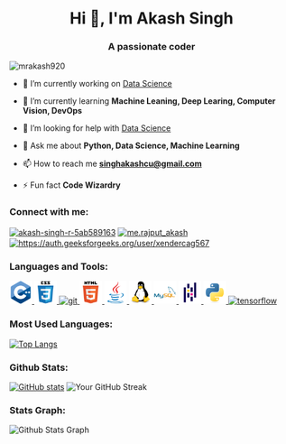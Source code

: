 <h1 align="center">Hi 👋, I'm Akash Singh</h1>
<h3 align="center">A passionate coder</h3>

<p align="left"> <img src="https://www.lambdatest.com/resources/images/news24.gif" alt="mrakash920" /> </p>

- 🔭 I’m currently working on [Data Science](https://github.com/MrAkash920/DataScience)

- 🌱 I’m currently learning **Machine Leaning, Deep Learing, Computer Vision, DevOps**

- 🤝 I’m looking for help with [Data Science](https://github.com/MrAkash920/DataScience)

- 💬 Ask me about **Python, Data Science, Machine Learning**

- 📫 How to reach me **singhakashcu@gmail.com**

- ⚡ Fun fact **Code Wizardry**

<h3 align="left">Connect with me:</h3>
<p align="left">
<a href="https://www.linkedin.com/in/akash-singh-64593a28a/" target="blank"><img align="center" src="https://raw.githubusercontent.com/rahuldkjain/github-profile-readme-generator/master/src/images/icons/Social/linked-in-alt.svg" alt="akash-singh-r-5ab589163" height="30" width="40" /></a>
<a href="https://instagram.com/me.rajput_akash" target="blank"><img align="center" src="https://raw.githubusercontent.com/rahuldkjain/github-profile-readme-generator/master/src/images/icons/Social/instagram.svg" alt="me.rajput_akash" height="30" width="40" /></a>
<a href="https://auth.geeksforgeeks.org/user/https://auth.geeksforgeeks.org/user/xendercag567" target="blank"><img align="center" src="https://raw.githubusercontent.com/rahuldkjain/github-profile-readme-generator/master/src/images/icons/Social/geeks-for-geeks.svg" alt="https://auth.geeksforgeeks.org/user/xendercag567" height="30" width="40" /></a>
</p>

<h3 align="left">Languages and Tools:</h3>
<p align="left"> <a href="https://www.w3schools.com/cpp/" target="_blank" rel="noreferrer"> <img src="https://raw.githubusercontent.com/devicons/devicon/master/icons/cplusplus/cplusplus-original.svg" alt="cplusplus" width="40" height="40"/> </a> <a href="https://www.w3schools.com/css/" target="_blank" rel="noreferrer"> <img src="https://raw.githubusercontent.com/devicons/devicon/master/icons/css3/css3-original-wordmark.svg" alt="css3" width="40" height="40"/> </a> <a href="https://git-scm.com/" target="_blank" rel="noreferrer"> <img src="https://www.vectorlogo.zone/logos/git-scm/git-scm-icon.svg" alt="git" width="40" height="40"/> </a> <a href="https://www.w3.org/html/" target="_blank" rel="noreferrer"> <img src="https://raw.githubusercontent.com/devicons/devicon/master/icons/html5/html5-original-wordmark.svg" alt="html5" width="40" height="40"/> </a> <a href="https://www.java.com" target="_blank" rel="noreferrer"> <img src="https://raw.githubusercontent.com/devicons/devicon/master/icons/java/java-original.svg" alt="java" width="40" height="40"/> </a> <a href="https://www.linux.org/" target="_blank" rel="noreferrer"> <img src="https://raw.githubusercontent.com/devicons/devicon/master/icons/linux/linux-original.svg" alt="linux" width="40" height="40"/> </a> <a href="https://www.mysql.com/" target="_blank" rel="noreferrer"> <img src="https://raw.githubusercontent.com/devicons/devicon/master/icons/mysql/mysql-original-wordmark.svg" alt="mysql" width="40" height="40"/> </a> <a href="https://pandas.pydata.org/" target="_blank" rel="noreferrer"> <img src="https://raw.githubusercontent.com/devicons/devicon/2ae2a900d2f041da66e950e4d48052658d850630/icons/pandas/pandas-original.svg" alt="pandas" width="40" height="40"/> </a> <a href="https://www.python.org" target="_blank" rel="noreferrer"> <img src="https://raw.githubusercontent.com/devicons/devicon/master/icons/python/python-original.svg" alt="python" width="40" height="40"/> </a> <a href="https://www.tensorflow.org" target="_blank" rel="noreferrer"> <img src="https://www.vectorlogo.zone/logos/tensorflow/tensorflow-icon.svg" alt="tensorflow" width="40" height="40"/> </a> </p>

<h3 align="left">Most Used Languages:</h3>

[![Top Langs](https://github-readme-stats.vercel.app/api/top-langs/?username=MrAkash920&theme=radical&hide_border=true)](https://github.com/MrKrishnaAgarwal/readme-components-github) 

<h3 align="left">Github Stats:</h3>

[![GitHub stats](https://github-readme-stats.vercel.app/api?username=MrAkash920&theme=radical&hide_border=true)](https://github.com/anuraghazra/readme-components) ![Your GitHub Streak](https://github-readme-streak-stats.herokuapp.com/?user=MrAkash920&theme=radical&hide_border=true)



<h3 align="left">Stats Graph:</h3>

![ Github Stats Graph](https://github-profile-summary-cards.vercel.app/api/cards/profile-details?username=MrAkash920&theme=radical&hide_border=true)








